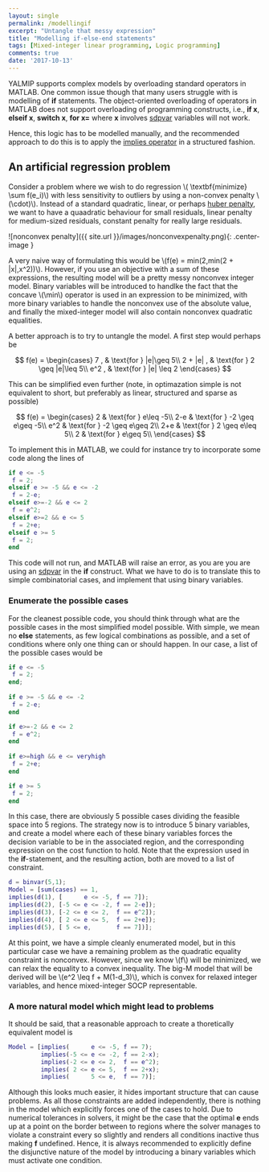 ```yaml
---
layout: single
permalink: /modellingif
excerpt: "Untangle that messy expression"
title: "Modelling if-else-end statements"
tags: [Mixed-integer linear programming, Logic programming]
comments: true
date: '2017-10-13'
---
```


YALMIP supports complex models by overloading standard operators in MATLAB. One common issue though that many users struggle with is modelling of **if** statements. The object-oriented overloading of operators in MATLAB does not support overloading of programming constructs, i.e., **if x**, **elseif x**, **switch x**, **for x=** where **x** involves [sdpvar](/command/sdpvar) variables will not work.

Hence, this logic has to be modelled manually, and the recommended approach to do this is to apply the [implies operator](/command/logic) in a structured fashion.

## An artificial regression problem

Consider a problem where we wish to do regression \\( \textbf{minimize} \sum f(e_i)\\) with less sensitivity to outliers by using a non-convex penalty \\(\cdot)\\). Instead of a standard quadratic, linear, or perhaps [huber penalty](/command/huber), we want to have a quaadratic behaviour for small residuals, linear penalty for medium-sized residuals, constant penalty for really large residuals.

![nonconvex penalty]({{ site.url }}/images/nonconvexpenalty.png){: .center-image }

A very naive way of formulating this would be \\(f(e) = min(2,min(2 + |x|,x^2))\\). However, if you use an objective with a sum of these expressions, the resulting model will be a pretty messy nonconvex integer model. Binary variables will be introduced to handlke the fact that the concave \\(\min\\) operator is used in an expression to be minimized, with more binary variables to handle the nonconvex use of the absolute value, and finally the mixed-integer model will also contain nonconvex quadratic equalities.

A better approach is to try to untangle the model. A first step would perhaps be

$$
f(e) = \begin{cases} 7 , & \text{for } |e|\geq 5\\
                     2 + |e| , & \text{for } 2 \geq |e|\leq 5\\
                     e^2 , & \text{for } |e| \leq 2 
                     \end{cases}
$$

This can be simplified even further (note, in optimazation simple is not equivalent to short, but preferably as linear, structured and sparse as possible)

$$
f(e) = \begin{cases} 2 & \text{for } e\leq -5\\
                     2-e & \text{for } -2 \geq e\geq -5\\
                     e^2 & \text{for } -2 \geq e\geq 2\\                     
                     2+e & \text{for } 2 \geq e\leq 5\\                      
                     2 & \text{for } e\geq 5\\                     
                     \end{cases}
$$

To implement this in MATLAB, we could for instance try to incorporate some code along the lines of

````matlab
if e <= -5
 f = 2;
elseif e >= -5 && e <= -2
 f = 2-e;
elseif e>=-2 && e <= 2
 f = e^2;
elseif e>=2 && e <= 5
 f = 2+e;
elseif e >= 5 
 f = 2;
end 
````

This code will not run, and MATLAB will raise an error, as you are you are using an [sdpvar](/command/sdpvar) in the **if** construct. What we have to do is to translate this to simple combinatorial cases, and implement that using binary variables.

### Enumerate the possible cases

For the cleanest possible code, you should think through what are the possible cases in the most simplified model possible. With simple, we mean no **else** statements, as few logical combinations as possible, and a set of conditions where only one thing can or should happen. In our case, a list of the possible cases would be

````matlab
if e <= -5
 f = 2;
end;
 
if e >= -5 && e <= -2
 f = 2-e;
end

if e>=-2 && e <= 2
 f = e^2;
end
 
if e>=high && e <= veryhigh
 f = 2+e;
end

if e >= 5
 f = 2;
end 
````

In this case, there are obviously 5 possible cases dividing the feasible space into 5 regions. The strategy now is to introduce 5 binary variables, and create a model where each of these binary variables forces the decision variable to be in the associated region, and the corresponding expression on the cost function to hold. Note that the expression used in the **if**-statement, and the resulting action, both are moved to a list of constraint.

````matlab
d = binvar(5,1);
Model = [sum(cases) == 1,
implies(d(1), [      e <= -5, f == 7]);
implies(d(2), [-5 <= e <= -2, f == 2-e]);
implies(d(3), [-2 <= e <= 2,  f == e^2]);
implies(d(4), [ 2 <= e <= 5,  f == 2+e]);
implies(d(5), [ 5 <= e,       f == 7])];
````

At this point, we have a simple cleanly enumerated model, but in this particular case we have a remaining problem as the quadratic equality constraint is nonconvex. However, since we know \\(f\\) will be minimized, we can relax the equality to a convex inequality. The big-M model that will be derived will be \\(e^2 \leq f + M(1-d_3)\\), which is convex for relaxed integer variables, and hence mixed-integer SOCP representable.

### A more natural model which might lead to problems

It should be said, that a reasonable approach to create a thoretically equivalent model is

````matlab
Model = [implies(      e <= -5, f == 7);
         implies(-5 <= e <= -2, f == 2-x);
         implies(-2 <= e <= 2,  f == e^2);
         implies( 2 <= e <= 5,  f == 2+x);
         implies(      5 <= e,  f == 7)];
````

Although this looks much easier, it hides important structure that can cause problems. As all those constraints are added independently, there is nothing in the model which explicitly forces one of the cases to hold. Due to numerical tolerances in solvers, it might be the case that the optimal **e** ends up at a point on the border between to regions where the solver manages to violate a constraint every so slightly and renders all conditions inactive thus making **f** undefined. Hence, it is always recommended to explicitly define the disjunctive nature of the model by introducing a binary variables which must activate one condition.
